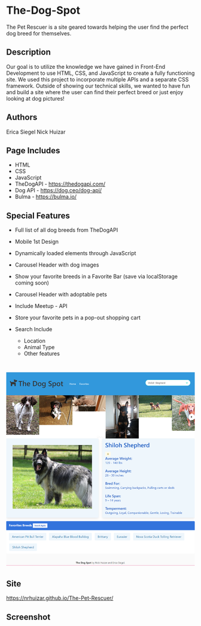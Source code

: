 # The-Dog-Spot

The Pet Rescuer is a site geared towards helping the user find the perfect dog breed for themselves.

## Description

Our goal is to utilize the knowledge we have gained in Front-End Development to use HTML, CSS, and JavaScript to create a fully functioning site.  We used this project to incorporate multiple APIs and a separate CSS framework.  Outside of showing our technical skills, we wanted to have fun and build a site where the user can find their perfect breed or just enjoy looking at dog pictures!

## Authors

Erica Siegel
Nick Huizar

## Page Includes

- HTML
- CSS
- JavaScript
- TheDogAPI - https://thedogapi.com/
- Dog API - https://dog.ceo/dog-api/
- Bulma - https://bulma.io/

## Special Features

- Full list of all dog breeds from TheDogAPI
- Mobile 1st Design
- Dynamically loaded elements through JavaScript
- Carousel Header with dog images
- Show your favorite breeds in a Favorite Bar (save via localStorage coming soon)

- Carousel Header with adoptable pets
- Include Meetup - API
- Store your favorite pets in a pop-out shopping cart
- Search Include
  - Location
  - Animal Type
  - Other features


 ![The Dog Spot](./assets/images/ScreenShot.png?raw=true)
=======
  
 ## Site
 
 https://nrhuizar.github.io/The-Pet-Rescuer/
 
 ## Screenshot

